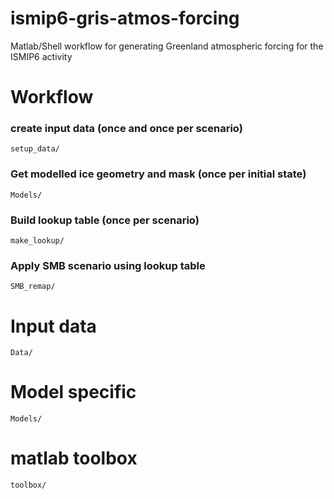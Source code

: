 # ismip6-gris-atmos-forcing
Matlab/Shell workflow for generating Greenland atmospheric forcing for the ISMIP6 activity

# Workflow
### create input data (once and once per scenario) 
```setup_data/```

### Get modelled ice geometry and mask (once per initial state)
```Models/```



### Build lookup table (once per scenario)
```make_lookup/```

### Apply SMB scenario using lookup table 
```SMB_remap/```



# Input data
```Data/```
# Model specific 
```Models/```


# matlab toolbox
`toolbox/`

